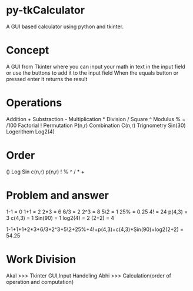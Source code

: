 # py-tkCalculator
A GUI based calculator using python and tkinter.

# Concept
A GUI from Tkinter where you can input your math in text in the input field or use the buttons to add it to the input field When the equals button or pressed enter it returns the result

# Operations
Addition + Substraction - Multiplication * Division / Square ^ Modulus
% = /100 Factorial ! Permutation P(n,r) Combination C(n,r) Trignometry Sin(30) Logerithem Log2(4)

# Order
() Log Sin c(n,r) p(n,r) ! %
^ / * +

# Problem and answer
1-1 = 0 
1+1 = 2 
2*3 = 6 
6/3 = 2 
2^3 = 8 
5\2 = 1 
25% = 0.25
4! = 24 
p(4,3) = 3 
c(4,3) = 1 
Sin(90) = 1 
log2(4) = 2 
(2+2) = 4

1-1+1+1+2*3+6/3+2^3+5\2+25%+4!+p(4,3)+c(4,3)+Sin(90)+log2(2+2) = 54.25

# Work Division
Akal >>> Tkinter GUI,Input Handeling 
Abhi >>> Calculation(order of operation and computation)
